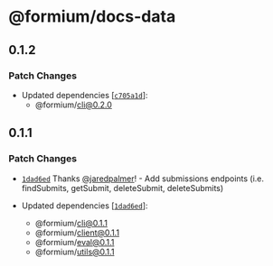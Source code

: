 # @formium/docs-data

## 0.1.2

### Patch Changes

- Updated dependencies [[`c705a1d`](https://github.com/formium/formium/commit/c705a1dd6509ec0387a6c47c819e20f839822fcb)]:
  - @formium/cli@0.2.0

## 0.1.1

### Patch Changes

- [`1dad6ed`](https://github.com/formium/formium/commit/1dad6ed80313088e7d853167b7a31e337d81d2a0) Thanks [@jaredpalmer](https://github.com/jaredpalmer)! - Add submissions endpoints (i.e. findSubmits, getSubmit, deleteSubmit, deleteSubmits)

- Updated dependencies [[`1dad6ed`](https://github.com/formium/formium/commit/1dad6ed80313088e7d853167b7a31e337d81d2a0)]:
  - @formium/cli@0.1.1
  - @formium/client@0.1.1
  - @formium/eval@0.1.1
  - @formium/utils@0.1.1
